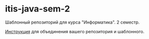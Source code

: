 # itis-java-sem-2
Шаблонный репозиторий для курса "Информатика". 2 семестр.


[Инструкция](../master/git-tutorial.md#дополнение) для объединения вашего репозитория и шаблонного.

